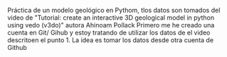 Práctica de un modelo geológico en Pythom, tlos datos son tomados del video de "Tutorial: create an interactive 3D geological model in python using vedo (v3do)" autora Ahinoam Pollack
Primero me he creado una cuenta en Git/ Gihub y estoy tratando de utilizar los datos de  el video descritoen el punto 1.
La idea es tomar los datos desde otra cuenta de Github
